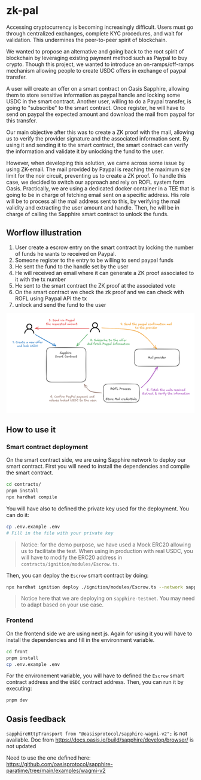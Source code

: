 # zk-pal

Accessing cryptocurrency is becoming increasingly difficult. Users must go through centralized exchanges, complete KYC procedures, and wait for validation. This undermines the peer-to-peer spirit of blockchain.

We wanted to propose an alternative and going back to the root spirit of blockchain by leveraging existing payment method such as Paypal to buy crypto. 
Though this project, we wanted to introduce an on-ramps/off-ramps mechanism allowing people to create USDC offers in exchange of paypal transfer.

A user will create an offer on a smart contract on Oasis Sapphire, allowing them to store sensitive information as paypal handle and locking some USDC in the smart contract. Another user, willing to do a Paypal transfer, is going to "subscribe" to the smart contract. Once register, he will have to send on paypal the expected amount and download the mail from paypal for this transfer. 

Our main objective after this was to create a ZK proof with the mail, allowing us to verify the provider signature and the associated information sent. By using it and sending it to the smart contract, the smart contract can verify the information and validate it by unlocking the fund to the user.

However, when developing this solution, we came across some issue by using ZK-email. The mail provided by Paypal is reaching the maximum size limit for the noir circuit, preventing us to create a ZK proof. To handle this case, we decided to switch our approach and rely on ROFL system form Oasis. Practically, we are using a dedicated docker container in a TEE that is going to be in charge of fetching email sent on a specific address. His role will be to process all the mail address sent to this, by verifying the mail validity and extracting the user amount and handle. Then, he will be in charge of calling the Sapphire smart contract to unlock the funds.


## Worflow illustration

1. User create a escrow entry on the smart contract by locking the number of funds he wants to received on Paypal.
2. Someone register to the entry to be willing to send paypal funds
3. He sent the fund to the handle set by the user
4. He will received an email where it can generate a ZK proof associated to it with the tx number
5. He sent to the smart contract the ZK proof at the associated vote
6. On the smart contract we check the zk proof and we can check with ROFL using Paypal API the tx
7. unlock and send the fund to the user


![User Workflow](./workflow.png)


## How to use it

### Smart contract deployment

On the smart contract side, we are using Sapphire network to deploy our smart contract. First you will need to install the dependencies and compile the smart contract.

```bash
cd contracts/
pnpm install
npx hardhat compile
```

You will have also to defined the private key used for the deployment. You can do it:

```bash
cp .env.example .env
# Fill in the file with your private key
```

> Notice: for the demo purpose, we have used a Mock ERC20 allowing us to facilitate the test. When using in production with real USDC, you will have to modify the ERC20 address in `contracts/ignition/modules/Escrow.ts`.

Then, you can deploy the `Escrow` smart contract by doing:


```bash
npx hardhat ignition deploy ./ignition/modules/Escrow.ts --network sapphire-testnet
```

> Notice here that we are deploying on `sapphire-testnet`. You may need to adapt based on your use case.


### Frontend

On the frontend side we are using next js. Again for using it you will have to install the dependencies and fill in the environment variable.

```bash
cd front
pnpm install
cp .env.example .env
```

For the environement variable, you will have to defined the `Escrow` smart contract address and the `USDC` contract address. Then, you can run it by executing:

```bash
pnpm dev
```

## Oasis feedback

`sapphireHttpTransport from "@oasisprotocol/sapphire-wagmi-v2";` is not available.
Doc from https://docs.oasis.io/build/sapphire/develop/browser/
is not updated

Need to use the one defined here:
https://github.com/oasisprotocol/sapphire-paratime/tree/main/examples/wagmi-v2
